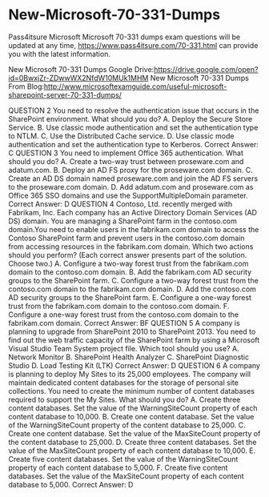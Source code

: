 # New-Microsoft-70-331-Dumps
Pass4itsure Microsoft Microsoft 70-331 dumps exam questions will be updated at any time, https://www.pass4itsure.com/70-331.html can provide you with the latest information.

New Microsoft 70-331 Dumps Google Drive:https://drive.google.com/open?id=0BwxjZr-ZDwwWX2NfdW10MUk1MHM
New Microsoft 70-331 Dumps From Blog:http://www.microsoftexamguide.com/useful-microsoft-sharepoint-server-70-331-dumps/

QUESTION 2
You need to resolve the authentication issue that occurs in the SharePoint environment.
What should you do?
A. Deploy the Secure Store Service.
B. Use classic mode authentication and set the authentication type to NTLM.
C. Use the Distributed Cache service.
D. Use classic mode authentication and set the authentication type to Kerberos.
Correct Answer: C
QUESTION 3
You need to implement Office 365 authentication.
What should you do?
A. Create a two-way trust between proseware.com and adatum.com.
B. Deploy an AD FS proxy for the proseware.com domain.
C. Create an AD DS domain named proseware.com and join the AD FS servers to the proseware.com domain.
D. Add adatum.com and proseware.com as Office 365 SSO domains and use the SupportMultipleDomain
parameter.
Correct Answer: D
QUESTION 4
Contoso, Ltd. recently merged with Fabrikam, Inc. Each company has an Active Directory Domain
Services (AD DS) domain. You are managing a SharePoint farm in the contoso.com domain.You need to enable users in the fabrikam.com domain to access the Contoso SharePoint farm and prevent
users in the contoso.com domain from accessing resources in the fabrikam.com domain.
Which two actions should you perform? (Each correct answer presents part of the solution. Choose two.)
A. Configure a two-way forest trust from the fabrikam.com domain to the contoso.com domain.
B. Add the fabrikam.com AD security groups to the SharePoint farm.
C. Configure a two-way forest trust from the contoso.com domain to the fabrikam.com domain.
D. Add the contoso.com AD security groups to the SharePoint farm.
E. Configure a one-way forest trust from the fabrikam.com domain to the contoso.com domain.
F. Configure a one-way forest trust from the contoso.com domain to the fabrikam.com domain.
Correct Answer: BF
QUESTION 5
A company is planning to upgrade from SharePoint 2010 to SharePoint 2013.
You need to find out the web traffic capacity of the SharePoint farm by using a Microsoft Visual Studio
Team System project file.
Which tool should you use?
A. Network Monitor
B. SharePoint Health Analyzer
C. SharePoint Diagnostic Studio
D. Load Testing Kit (LTK)
Correct Answer: D
QUESTION 6
A company is planning to deploy My Sites to its 25,000 employees. The company will maintain dedicated
content databases for the storage of personal site collections.
You need to create the minimum number of content databases required to support the My Sites.
What should you do?
A. Create three content databases. Set the value of the WarningSiteCount property of each content
database to 10,000.
B. Create one content database. Set the value of the WarningSiteCount property of the content database
to 25,000.
C. Create one content database. Set the value of the MaxSiteCount property of the content database to
25,000.
D. Create three content databases. Set the value of the MaxSiteCount property of each content database
to 10,000.
E. Create five content databases. Set the value of the WarningSiteCount property of each content
database to 5,000.
F. Create five content databases. Set the value of the MaxSiteCount property of each content database to
5,000.
Correct Answer: D
